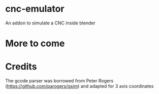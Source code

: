 # cnc-emulator
An addon to simulate a CNC inside blender

# More to come

# Credits

The gcode parser was borrowed from Peter Rogers (https://github.com/parogers/gsim) and adapted for 3 axis coordinates 
